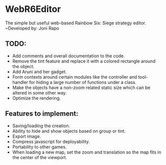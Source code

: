 # WebR6Editor
The simple but useful web-based Rainbow Six: Siege strategy editor.
~Developed by: Joni Rapo

## TODO:
- Add comments and overall documentation to the code.
- Remove the tint feature and replace it with a colored rectangle around the object.
- Add Aruni and her gadget.
- Form contexts around certain modules like the controller and tool-handler
  for hiding a large number of functions under a class.
- Make the objects have a non-zoom related static size which can be altered in some other way.
- Optimize the rendering.

## Features to implement:
- Saving/loading the creation.
- Ability to hide and show objects based on group or tint.
- Export image.
- Compress javascript for deployability.
- Portability to other games.
- When loading a new map, set the zoom and translation
  so the map fits in the center of the viewport.

